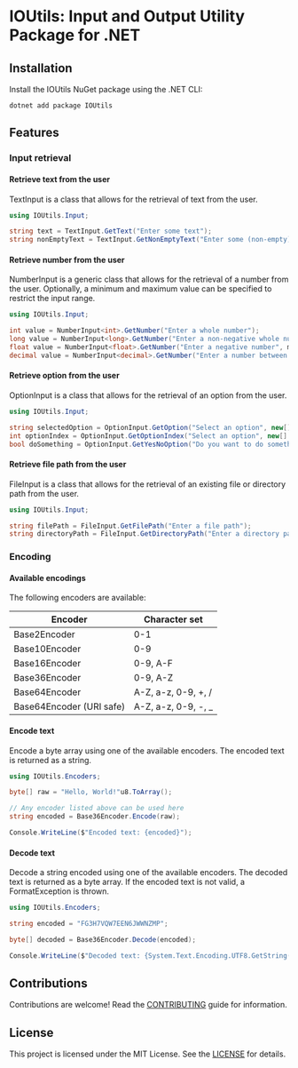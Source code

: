 # IOUtils: Input and Output Utility Package for .NET

## Installation

Install the IOUtils NuGet package using the .NET CLI:

```
dotnet add package IOUtils
```

## Features

### Input retrieval

#### Retrieve text from the user

TextInput is a class that allows for the retrieval of text from the user.

```csharp
using IOUtils.Input;

string text = TextInput.GetText("Enter some text");
string nonEmptyText = TextInput.GetNonEmptyText("Enter some (non-empty) text");
```

#### Retrieve number from the user

NumberInput is a generic class that allows for the retrieval of a number from the user. Optionally, a
minimum and maximum value can be specified to restrict the input range.

```csharp
using IOUtils.Input;

int value = NumberInput<int>.GetNumber("Enter a whole number");
long value = NumberInput<long>.GetNumber("Enter a non-negative whole number", min: 0);
float value = NumberInput<float>.GetNumber("Enter a negative number", max: 0);
decimal value = NumberInput<decimal>.GetNumber("Enter a number between 0 and 100", min: 0, max: 100);
```

#### Retrieve option from the user

OptionInput is a class that allows for the retrieval of an option from the user.

```csharp
using IOUtils.Input;

string selectedOption = OptionInput.GetOption("Select an option", new[] { "Option 1", "Option 2", "Option 3" });
int optionIndex = OptionInput.GetOptionIndex("Select an option", new[] { "Option 1", "Option 2", "Option 3" });
bool doSomething = OptionInput.GetYesNoOption("Do you want to do something?");
```

#### Retrieve file path from the user

FileInput is a class that allows for the retrieval of an existing file or directory path from the user.

```csharp
using IOUtils.Input;

string filePath = FileInput.GetFilePath("Enter a file path");
string directoryPath = FileInput.GetDirectoryPath("Enter a directory path");
```

### Encoding

#### Available encodings

The following encoders are available:

| Encoder                  | Character set       |
|--------------------------|---------------------|
| Base2Encoder             | 0-1                 |
| Base10Encoder            | 0-9                 |
| Base16Encoder            | 0-9, A-F            |
| Base36Encoder            | 0-9, A-Z            |
| Base64Encoder            | A-Z, a-z, 0-9, +, / |
| Base64Encoder (URI safe) | A-Z, a-z, 0-9, -, _ |

#### Encode text

Encode a byte array using one of the available encoders. The encoded text is returned as a string. 

```csharp
using IOUtils.Encoders;

byte[] raw = "Hello, World!"u8.ToArray();

// Any encoder listed above can be used here
string encoded = Base36Encoder.Encode(raw);

Console.WriteLine($"Encoded text: {encoded}");
```

#### Decode text

Decode a string encoded using one of the available encoders. The decoded text is returned as a byte array. If the encoded text is not valid, a FormatException is thrown.

```csharp
using IOUtils.Encoders;

string encoded = "FG3H7VQW7EEN6JWWNZMP";

byte[] decoded = Base36Encoder.Decode(encoded);

Console.WriteLine($"Decoded text: {System.Text.Encoding.UTF8.GetString(decoded)}");
```

## Contributions

Contributions are welcome! Read
the [CONTRIBUTING](https://github.com/Thomas-Shephard/io-utils/blob/main/CONTRIBUTING.md) guide for information.

## License

This project is licensed under the MIT License. See
the [LICENSE](https://github.com/Thomas-Shephard/io-utils/blob/main/LICENSE) for details.
